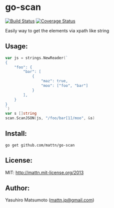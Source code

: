 go-scan
=======

[![Build Status](https://travis-ci.org/mattn/go-scan.png?branch=master)](https://travis-ci.org/mattn/go-scan)
[![Coverage Status](https://coveralls.io/repos/mattn/go-scan/badge.png?branch=HEAD)](https://coveralls.io/r/mattn/go-scan?branch=HEAD)

Easily way to get the elements via xpath like string

Usage:
------

```go
var js = strings.NewReader(`
{
	"foo": {
		"bar": [
			{
				"maz": true,
				"moo": ["foo", "bar"]
			}
		],
	}
}
`)
var s []string
scan.ScanJSON(js, "/foo/bar[1]/moo", &s)
```

Install:
--------

```
go get github.com/mattn/go-scan
```

License:
--------

MIT: http://mattn.mit-license.org/2013

Author:
-------

Yasuhiro Matsumoto (mattn.jp@gmail.com)
